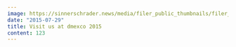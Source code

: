 ```yaml
---
image: https://sinnerschrader.news/media/filer_public_thumbnails/filer_public/9a/5a/9a5ac996-243d-408f-819e-22150fcea270/dmexco-680x410.jpg__480x288_q85_crop_subsampling-2_upscale.jpg
date: "2015-07-29"
title: Visit us at dmexco 2015
content: 123
---
```

